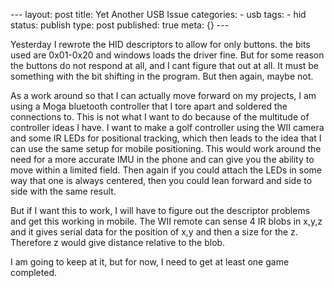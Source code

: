 \--- layout: post title: Yet Another USB Issue categories: \- usb tags: \- hid
status: publish type: post published: true meta: {} \---

Yesterday I rewrote the HID descriptors to allow for only buttons. the bits
used are 0x01-0x20 and windows loads the driver fine. But for some reason the
buttons do not respond at all, and I cant figure that out at all. It must be
something with the bit shifting in the program. But then again, maybe not.

As a work around so that I can actually move forward on my projects, I am
using a Moga bluetooth controller that I tore apart and soldered the
connections to. This is not what I want to do because of the multitude of
controller ideas I have. I want to make a golf controller using the WII camera
and some IR LEDs for positional tracking, which then leads to the idea that I
can use the same setup for mobile positioning. This would work around the need
for a more accurate IMU in the phone and can give you the ability to move
within a limited field. Then again if you could attach the LEDs in some way
that one is always centered, then you could lean forward and side to side with
the same result.

But if I want this to work, I will have to figure out the descriptor problems
and get this working in mobile. The WII remote can sense 4 IR blobs in x,y,z
and it gives serial data for the position of x,y and then a size for the z.
Therefore z would give distance relative to the blob.

I am going to keep at it, but for now, I need to get at least one game
completed.

